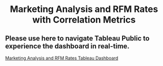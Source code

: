 # <center> Marketing Analysis and RFM Rates with Correlation Metrics </center>

## Please use here to navigate Tableau Public to experience the dashboard in real-time.
<a href="https://public.tableau.com/app/profile/baris.yalcin6208/viz/MarketingDashboardandRFMRatesAnalysis/MarketingAnalysis"> Marketing Analysis and RFM Rates Tableau Dashboard </a>
